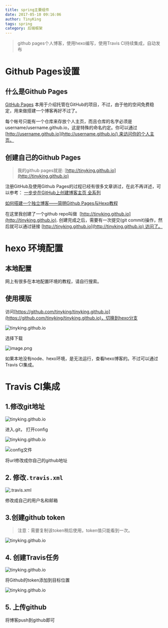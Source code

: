 ```yaml
---
title: spring主要组件
date: 2017-05-10 09:16:06
author: TinyKing
tags: spring
category: 后端框架
---
```


> github pages个人博客，使用hexo编写，使用Travis CI持续集成，自动发布

# Github Pages设置

## 什么是Github Pages
[GitHub Pages](https://pages.github.com/) 本用于介绍托管在GitHub的项目，不过，由于他的空间免费稳定，用来做搭建一个博客再好不过了。

每个帐号只能有一个仓库来存放个人主页，而且仓库的名字必须是username/username.github.io，这是特殊的命名约定。你可以通过[http://username.github.io](http://username.github.io/) 来访问你的个人主页。

## 创建自己的Github Pages
>  我的github pages就是: [http://tinyking.github.io](http://tinyking.github.io)

注册GitHub及使用Github Pages的过程已经有很多文章讲过，在此不再详述，可以参考：
[一步步在GitHub上创建博客主页 全系列](http://pchou.info/web-build/2013/01/03/build-github-blog-page-01.html)

[如何搭建一个独立博客——简明Github Pages与Hexo教程](http://www.jianshu.com/p/05289a4bc8b2)

在这里我创建了一个github repo叫做  [http://tinyking.github.io](http://tinyking.github.io). 创建完成之后，需要有一次提交(git commit)操作，然后就可以通过链接 [http://tinyking.github.io](http://tinyking.github.io) 访问了。

# hexo 环境配置

## 本地配置
网上有很多在本地配置环境的教程，请自行搜索。

## 使用模版

访问[https://github.com/tinyking/tinyking.github.io](https://github.com/tinyking/tinyking.github.io)，切换到hexo分支

![tinyking.github.io](http://upload-images.jianshu.io/upload_images/872613-4beb458855d3a24f.png?imageMogr2/auto-orient/strip%7CimageView2/2/w/1240)

选择下载

![image.png](http://upload-images.jianshu.io/upload_images/872613-61dd77bedc476f85.png?imageMogr2/auto-orient/strip%7CimageView2/2/w/1240)

如果本地没有node、hexo环境，是无法运行，查看hexo博客的。不过可以通过Travis CI集成。

# Travis CI集成

## 1.修改git地址

![tinyking.github.io](http://upload-images.jianshu.io/upload_images/872613-939f6f1677ac4e79.png?imageMogr2/auto-orient/strip%7CimageView2/2/w/1240)

进入.git， 打开config


![tinyking.github.io](http://upload-images.jianshu.io/upload_images/872613-9a5750002c7868d0.png?imageMogr2/auto-orient/strip%7CimageView2/2/w/1240)


![config文件](http://upload-images.jianshu.io/upload_images/872613-6852814908eb6708.png?imageMogr2/auto-orient/strip%7CimageView2/2/w/1240)

将url修改成你自己的github地址

## 2. 修改`.travis.xml`

![.travis.xml](http://upload-images.jianshu.io/upload_images/872613-fdd8ff3c5e13470d.png?imageMogr2/auto-orient/strip%7CimageView2/2/w/1240)

修改成自己的用户名和邮箱

## 3.创建github token
> 注意：需要复制该token稍后使用，token值只能看到一次。

![tinyking.github.io](http://upload-images.jianshu.io/upload_images/872613-61a3f1fd2aa95616.png?imageMogr2/auto-orient/strip%7CimageView2/2/w/1240)

## 4. 创建Travis任务

![tinyking.github.io](http://upload-images.jianshu.io/upload_images/872613-452afd0057149416.png?imageMogr2/auto-orient/strip%7CimageView2/2/w/1240)

将Github的token添加到目标位置

![tinyking.github.io](http://upload-images.jianshu.io/upload_images/872613-6760365131298d98.png?imageMogr2/auto-orient/strip%7CimageView2/2/w/1240)

## 5. 上传github
将博客push到github即可